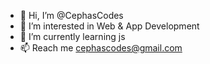 - 👋 Hi, I’m @CephasCodes
- 👀 I’m interested in Web & App Development
- 🌱 I’m currently learning js
- 📫 Reach me cephascodes@gmail.com

<!---
CephasCodes/CephasCodes is a ✨ special ✨ repository because its `README.md` (this file) appears on your GitHub profile.
You can click the Preview link to take a look at your changes.
--->
